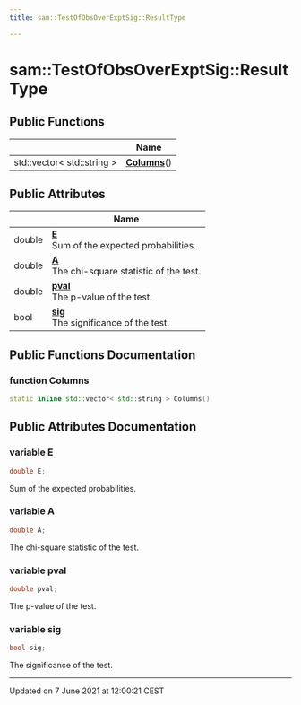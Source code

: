 ```yaml
---
title: sam::TestOfObsOverExptSig::ResultType

---
```


# sam::TestOfObsOverExptSig::ResultType



## Public Functions

|                | Name           |
| -------------- | -------------- |
| std::vector< std::string > | **[Columns](/doxygen/Classes/structsam_1_1_test_of_obs_over_expt_sig_1_1_result_type/#function-columns)**() |

## Public Attributes

|                | Name           |
| -------------- | -------------- |
| double | **[E](/doxygen/Classes/structsam_1_1_test_of_obs_over_expt_sig_1_1_result_type/#variable-e)** <br>Sum of the expected probabilities.  |
| double | **[A](/doxygen/Classes/structsam_1_1_test_of_obs_over_expt_sig_1_1_result_type/#variable-a)** <br>The chi-square statistic of the test.  |
| double | **[pval](/doxygen/Classes/structsam_1_1_test_of_obs_over_expt_sig_1_1_result_type/#variable-pval)** <br>The p-value of the test.  |
| bool | **[sig](/doxygen/Classes/structsam_1_1_test_of_obs_over_expt_sig_1_1_result_type/#variable-sig)** <br>The significance of the test.  |

## Public Functions Documentation

### function Columns

```cpp
static inline std::vector< std::string > Columns()
```


## Public Attributes Documentation

### variable E

```cpp
double E;
```

Sum of the expected probabilities. 

### variable A

```cpp
double A;
```

The chi-square statistic of the test. 

### variable pval

```cpp
double pval;
```

The p-value of the test. 

### variable sig

```cpp
bool sig;
```

The significance of the test. 

-------------------------------

Updated on  7 June 2021 at 12:00:21 CEST